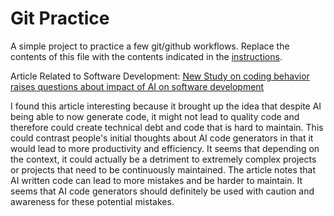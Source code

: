 # Git Practice
A simple project to practice a few git/github workflows.  Replace the contents of this file with the contents indicated in the [instructions](./instructions.md).

Article Related to Software Development: [New Study on coding behavior raises questions about impact of AI on software development](https://www.geekwire.com/2024/new-study-on-coding-behavior-raises-questions-about-impact-of-ai-on-software-development/)

I found this article interesting because it brought up the idea that despite AI being able to now generate code, it might not lead to quality code and therefore could create technical debt and code that is hard to maintain. This could contrast people's initial thoughts about AI code generators in that it would lead to more productivity and efficiency. It seems that depending on the context, it could actually be a detriment to extremely complex projects or projects that need to be continuously maintained. The article notes that AI written code can lead to more mistakes and be harder to maintain. It seems that AI code generators should definitely be used with caution and awareness for these potential mistakes.